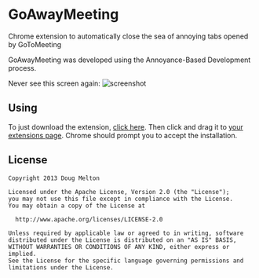 GoAwayMeeting
=============

Chrome extension to automatically close the sea of annoying tabs opened by GoToMeeting

GoAwayMeeting was developed using the Annoyance-Based Development process.

Never see this screen again: ![screenshot](https://raw.github.com/dgmltn/GoAwayMeeting/master/resources/screen1.png)

Using
-----

To just download the extension, [click here](https://github.com/dgmltn/GoAwayMeeting/blob/master/GoAwayMeeting.crx?raw=true). 
Then click and drag it to [your extensions page](chrome://extensions). Chrome should prompt you to accept the installation.

License
-------

    Copyright 2013 Doug Melton
    
    Licensed under the Apache License, Version 2.0 (the "License");
    you may not use this file except in compliance with the License.
    You may obtain a copy of the License at
    
      http://www.apache.org/licenses/LICENSE-2.0
    
    Unless required by applicable law or agreed to in writing, software
    distributed under the License is distributed on an "AS IS" BASIS,
    WITHOUT WARRANTIES OR CONDITIONS OF ANY KIND, either express or implied.
    See the License for the specific language governing permissions and
    limitations under the License.
